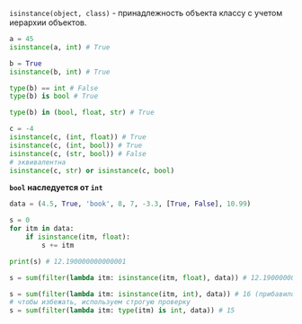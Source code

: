 `isinstance(object, class)` - принадлежность объекта классу с учетом иерархии объектов.

```python
a = 45
isinstance(a, int) # True

b = True
isinstance(b, int) # True

type(b) == int # False
type(b) is bool # True

type(b) in (bool, float, str) # True

c = -4
isinstance(c, (int, float)) # True
isinstance(c, (int, bool)) # True
isinstance(c, (str, bool)) # False
# эквивалентна
isinstance(с, str) or isinstance(c, bool)
```

**`bool` наследуется от `int`**

```python
data = (4.5, True, 'book', 8, 7, -3.3, [True, False], 10.99)

s = 0
for itm in data:
	if isinstance(itm, float):
		s += itm

print(s) # 12.190000000000001

s = sum(filter(lambda itm: isinstance(itm, float), data)) # 12.190000000000001

s = sum(filter(lambda itm: isinstance(itm, int), data)) # 16 (прибавилось True)
# чтобы избежать, используем строгую проверку
s = sum(filter(lambda itm: type(itm) is int, data)) # 15
```